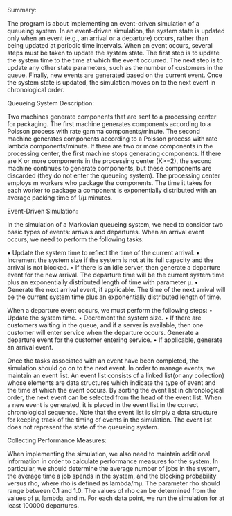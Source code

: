 Summary:

The program is about implementing an event-driven simulation of a queueing system. In an event-driven simulation, the system state is updated only when an event (e.g., an arrival or a departure) occurs, rather than being updated at periodic time intervals. When an event occurs, several steps must be taken to update the system state. The first step is to update the system time to the time at which the event occurred. The next step is to update any other state parameters, such as the number of customers in the queue. Finally, new events are generated based on the current event. Once the system state is updated, the simulation moves on to the next event in chronological order.

Queueing System Description:

Two machines generate components that are sent to a processing center for packaging. The first machine generates components according to a Poisson process with rate gamma components/minute. The second machine generates components according to a Poisson process with rate lambda components/minute. If there are two or more components in the processing center, the first machine stops generating components. If there are K or more components in the processing center (K>=2), the second machine continues to generate components, but these components are discarded (they do not enter the queueing system). The processing center employs m workers who package the components. The time it takes for each worker to package a component is exponentially distributed with an average packing time of 1/µ minutes.

Event-Driven Simulation:

In the simulation of a Markovian queueing system, we need to consider two basic types of events: arrivals and departures. When an arrival event occurs, we need to perform the following tasks:

• Update the system time to reflect the time of the current arrival.
• Increment the system size if the system is not at its full capacity and the arrival is not blocked.
• If there is an idle server, then generate a departure event for the new arrival. The departure time will be the current system time plus an exponentially distributed length of time with parameter µ.
• Generate the next arrival event, if applicable. The time of the next arrival will be the current system time plus an exponentially distributed length of time.

When a departure event occurs, we must perform the following steps:
• Update the system time.
• Decrement the system size.
• If there are customers waiting in the queue, and if a server is available, then one customer will enter service when the departure occurs. Generate a departure event for the customer entering service.
• If applicable, generate an arrival event.

Once the tasks associated with an event have been completed, the simulation should go on to the next event. In order to manage events, we maintain an event list. An event list consists of a linked list(or any collection) whose elements are data structures which indicate the type of event and the time at which the event occurs. By sorting the event list in chronological order, the next event can be selected from the head of the event list. When a new event is generated, it is placed in the event list in the correct chronological sequence. Note that the event list is simply a data structure for keeping track of the timing of events in the simulation. The event list does not represent the state of the queueing system.

Collecting Performance Measures:

When implementing the simulation, we also need to maintain additional information in order to calculate performance measures for the system. In particular, we should determine the average number of jobs in the system, the average time a job spends in the system, and the blocking probability versus rho, where rho is defined as lambda/mµ. The parameter rho should range between 0.1 and 1.0. The values of rho can be determined from the values of µ, lambda, and m. For each data point, we run the simulation for at least 100000 departures.
